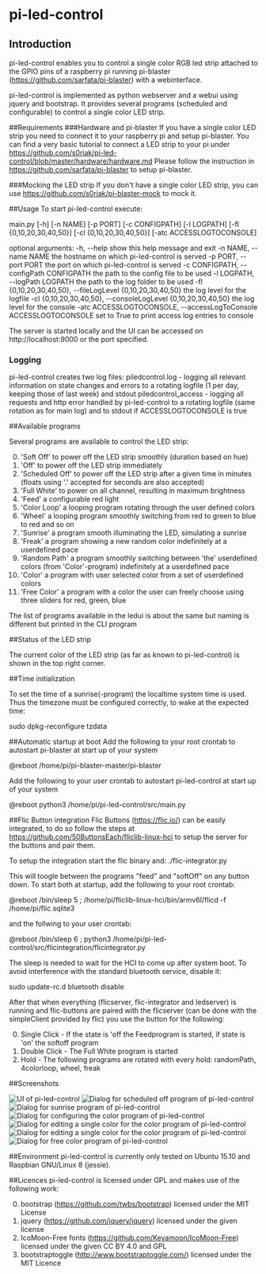 # pi-led-control
## Introduction
pi-led-control enables you to control a single color RGB led strip attached to the GPIO pins of a raspberry pi running pi-blaster (https://github.com/sarfata/pi-blaster) with a webinterface.

pi-led-control is implemented as python webserver and a webui using jquery and bootstrap.
It provides several programs (scheduled and configurable) to control a single color LED strip.

##Requirements
###Hardware and pi-blaster
If you have a single color LED strip you need to connect it to your raspberry pi and setup pi-blaster.
You can find a very basic tutorial to connect a LED strip to your pi under https://github.com/s0riak/pi-led-control/blob/master/hardware/hardware.md
Please follow the instruction in https://github.com/sarfata/pi-blaster to setup pi-blaster.

###Mocking the LED strip
If you don't have a single color LED strip, you can use https://github.com/s0riak/pi-blaster-mock to mock it.

##Usage
To start pi-led-control execute:

main.py [-h] [-n NAME] [-p PORT] [-c CONFIGPATH] [-l LOGPATH]
    [-fl {0,10,20,30,40,50}] [-cl {0,10,20,30,40,50}]
    [-atc ACCESSLOGTOCONSOLE]

optional arguments:
  -h, --help            show this help message and exit
  -n NAME, --name NAME  the hostname on which pi-led-control is served
  -p PORT, --port PORT  the port on which pi-led-control is served
  -c CONFIGPATH, --configPath CONFIGPATH
                        the path to the config file to be used
  -l LOGPATH, --logPath LOGPATH
                        the path to the log folder to be used
  -fl {0,10,20,30,40,50}, --fileLogLevel {0,10,20,30,40,50}
                        the log level for the logfile
  -cl {0,10,20,30,40,50}, --consoleLogLevel {0,10,20,30,40,50}
                        the log level for the console
  -atc ACCESSLOGTOCONSOLE, --accessLogToConsole ACCESSLOGTOCONSOLE
                        set to True to print access log entries to console
   
   
The server is started locally and the UI can be accessed on http://localhost:9000 or the port specified.
### Logging
pi-led-control creates two log files:
piledcontrol.log - logging all relevant information on state changes and errors to a rotating logfile (1 per day, keeping those of last week) and stdout
piledcontrol_access - logging all requests and http error handled by pi-led-control to a rotating logfile (same rotation as for main log) and to stdout if ACCESSLOGTOCONSOLE is true

##Available programs

Several programs are available to control the LED strip:

0. 'Soft Off' to power off the LED strip smoothly (duration based on hue)
0. 'Off' to power off the LED strip immediately
0. 'Scheduled Off' to power off the LED strip after a given time in minutes (floats using '.' accepted for seconds are also accepted)
0. 'Full White' to power on all channel, resulting in maximum brightness
0. 'Feed' a configurable red light
0. 'Color Loop' a looping program rotating through the user defined colors
0. 'Wheel' a looping program smoothly switching from red to green to blue to red and so on
0. 'Sunrise' a program smooth illuminating the LED, simulating a sunrise
0. 'Freak' a program showing a new random color indefinitely at a userdefined pace
0. 'Random Path' a program smoothly switching between 'the' userdefined colors (from 'Color'-program) indefinitely at a userdefined pace
0. 'Color' a program with user selected color from a set of userdefined colors
0. 'Free Color' a program with a color the user can freely choose using three sliders for red, green, blue

The list of programs available in the ledui is about the same but naming is different but printed in the CLI program

##Status of the LED strip

The current color of the LED strip (as far as known to pi-led-control) is shown in the top right corner.

##Time initialization

To set the time of a sunrise(-program) the localtime system time is used.
Thus the timezone must be configured correctly, to wake at the expected time:
	
   sudo dpkg-reconfigure tzdata

##Automatic startup at boot
Add the following to your root crontab to autostart pi-blaster at start up of your system

   @reboot /home/pi/pi-blaster-master/pi-blaster

Add the following to your user crontab to autostart pi-led-control at start up of your system

   @reboot python3 /home/pi/pi-led-control/src/main.py

##Flic Button integration
Flic Buttons (https://flic.io/) can be easily integrated, to do so follow the steps at https://github.com/50ButtonsEach/fliclib-linux-hci to setup the server for the buttons and pair them.

To setup the integration start the flic binary and:
   ./flic-integrator.py
   
This will toogle between the programs "feed" and "softOff" on any button down.
To start both at startup, add the following to your root crontab:
   
   @reboot /bin/sleep 5 ; /home/pi/fliclib-linux-hci/bin/armv6l/flicd -f /home/pi/flic.sqlite3

and the follwing to your user crontab:

   @reboot /bin/sleep 6 ; python3 /home/pi/pi-led-control/src/flicintegration/flicintegrator.py

The sleep is needed to wait for the HCI to come up after system boot.
To avoid interference with the standard bluetooth service, disable it:
   
   sudo update-rc.d bluetooth disable

After that when everything (flicserver, flic-integrator and ledserver) is running and flic-buttons are paired with the flicserver (can be done with the simpleClient provided by flic) you use the button for the following:

0. Single Click - If the state is 'off the Feedprogram is started, if state is 'on' the softoff program
0. Double Click - The Full White program is started
0. Hold - The following programs are rotated with every hold: randomPath, 4colorloop, wheel, freak

##Screenshots

![UI of pi-led-control](https://raw.githubusercontent.com/s0riak/pi-led-control/master/screenshots/pi-led-control-main.png)
![Dialog for scheduled off program of pi-led-control](https://raw.githubusercontent.com/s0riak/pi-led-control/master/screenshots/pi-led-control-off.png)
![Dialog for sunrise program of pi-led-control](https://raw.githubusercontent.com/s0riak/pi-led-control/master/screenshots/pi-led-control-sunrise.png)
![Dialog for configuring the color program of pi-led-control](https://raw.githubusercontent.com/s0riak/pi-led-control/master/screenshots/pi-led-control-color.png)
![Dialog for editing a single color for the color program of pi-led-control](https://raw.githubusercontent.com/s0riak/pi-led-control/master/screenshots/pi-led-control-color-edit.png)
![Dialog for editing a single color for the color program of pi-led-control](https://raw.githubusercontent.com/s0riak/pi-led-control/master/screenshots/pi-led-control-loop-configure.png)
![Dialog for free color program of pi-led-control](https://raw.githubusercontent.com/s0riak/pi-led-control/master/screenshots/pi-led-control-freecolor.png)

##Environment
pi-led-control is currently only tested on Ubuntu 15.10 and Raspbian GNU/Linux 8 (jessie).

##Licences
pi-led-control is licensed under GPL and makes use of the following work:

0. bootstrap (https://github.com/twbs/bootstrap) licensed under the MIT License
0. jquery (https://github.com/jquery/jquery) licensed under the given license
0. IcoMoon-Free fonts (https://github.com/Keyamoon/IcoMoon-Free) licensed under the given CC BY 4.0 and GPL
0. bootstraptoggle (http://www.bootstraptoggle.com/) licensed under the MIT Licence